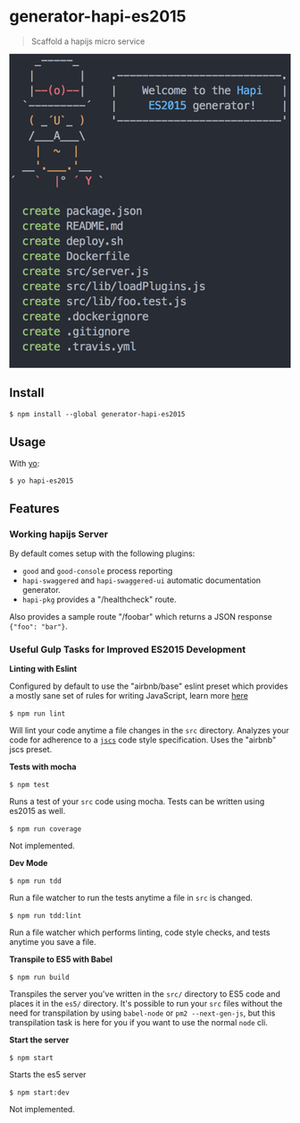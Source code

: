 # generator-hapi-es2015

> Scaffold a hapijs micro service

![](screenshot.png)

## Install

```
$ npm install --global generator-hapi-es2015
```

## Usage

With [yo](https://github.com/yeoman/yo):

```
$ yo hapi-es2015
```

## Features

### Working hapijs Server

By default comes setup with the following plugins:

- `good` and `good-console` process reporting
- `hapi-swaggered` and `hapi-swaggered-ui` automatic documentation generator.
- `hapi-pkg` provides a "/healthcheck" route.

Also provides a sample route "/foobar" which returns a JSON response `{"foo": "bar"}`.

### Useful Gulp Tasks for Improved ES2015 Development

**Linting with Eslint**

Configured by default to use the "airbnb/base" eslint preset which provides 
a mostly sane set of rules for writing JavaScript, learn more [here](https://github.com/airbnb/javascript)

`$ npm run lint`

Will lint your code anytime a file changes in the `src` directory. Analyzes your code for adherence to
a [`jscs`](http://jscs.info/) code style specification. Uses the "airbnb" jscs preset.

**Tests with mocha**

`$ npm test`

Runs a test of your `src` code using mocha. Tests can be written using es2015 as well.

`$ npm run coverage`

Not implemented.

**Dev Mode**

`$ npm run tdd`

Run a file watcher to run the tests anytime a file in `src` is changed.

`$ npm run tdd:lint`

Run a file watcher which performs linting, code style checks, and tests anytime you save a file.

**Transpile to ES5 with Babel**

`$ npm run build`

Transpiles the server you've written in the `src/` directory to ES5 code and places it in the `es5/` directory. It's
possible to run your `src` files without the need for transpilation by using `babel-node` or `pm2 --next-gen-js`, but this
transpilation task is here for you if you want to use the normal `node` cli.

**Start the server**

`$ npm start`

Starts the es5 server

`$ npm start:dev`

Not implemented.
